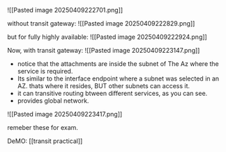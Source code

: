 ![[Pasted image 20250409222701.png]]


without transit gateway:
![[Pasted image 20250409222829.png]]

but for fully highly available:
![[Pasted image 20250409222924.png]]



Now, with transit gateway:
![[Pasted image 20250409223147.png]]
- notice that the attachments are inside the subnet of The Az where the service is required.
- Its similar to the interface endpoint where a subnet was selected in an AZ. thats where it resides, BUT other subnets can access it.
- it can transitive routing btween different services, as you can see.
- provides global network.



![[Pasted image 20250409223417.png]]


remeber these for exam.


DeMO:
[[transit practical]]


